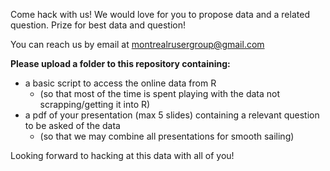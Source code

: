 Come hack with us!  We would love for you to propose data and a related question. Prize for best data and question!

You can reach us by email at montrealrusergroup@gmail.com

__Please upload a folder to this repository containing:__

* a basic script to access the online data from R
  * (so that most of the time is spent playing with the data not scrapping/getting it into R)
* a pdf of your presentation (max 5 slides) containing a relevant question to be asked of the data
  * (so that we may combine all presentations for smooth sailing)

Looking forward to hacking at this data with all of you!
